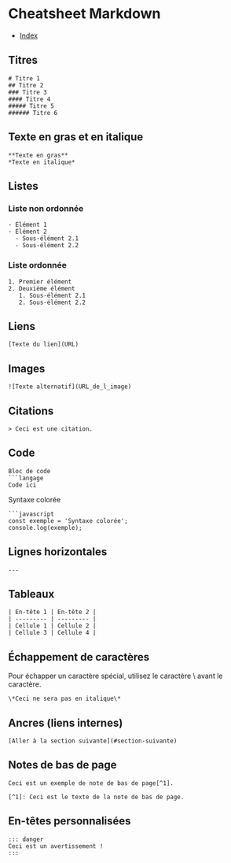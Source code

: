 # Cheatsheet Markdown

- [Index](/Readme.md)

## Titres

```
# Titre 1
## Titre 2
### Titre 3
#### Titre 4
##### Titre 5
###### Titre 6
```

## Texte en gras et en italique

```
**Texte en gras**
*Texte en italique*
```

## Listes

### Liste non ordonnée

```
- Élément 1
- Élément 2
  - Sous-élément 2.1
  - Sous-élément 2.2
```

### Liste ordonnée

```
1. Premier élément
2. Deuxième élément
   1. Sous-élément 2.1
   2. Sous-élément 2.2
```

## Liens

```
[Texte du lien](URL)
```

## Images

```
![Texte alternatif](URL_de_l_image)
```

## Citations

```
> Ceci est une citation.
```

## Code

````
Bloc de code
```langage
Code ici
````

Syntaxe colorée

````
```javascript
const exemple = 'Syntaxe colorée';
console.log(exemple);
````

## Lignes horizontales

```
---
```

## Tableaux

```
| En-tête 1 | En-tête 2 |
| --------- | --------- |
| Cellule 1 | Cellule 2 |
| Cellule 3 | Cellule 4 |
```

## Échappement de caractères

Pour échapper un caractère spécial, utilisez le caractère \ avant le caractère.

```
\*Ceci ne sera pas en italique\*
```

## Ancres (liens internes)

```
[Aller à la section suivante](#section-suivante)
```

## Notes de bas de page

```
Ceci est un exemple de note de bas de page[^1].

[^1]: Ceci est le texte de la note de bas de page.

```

## En-têtes personnalisées

```
::: danger
Ceci est un avertissement !
:::
```

